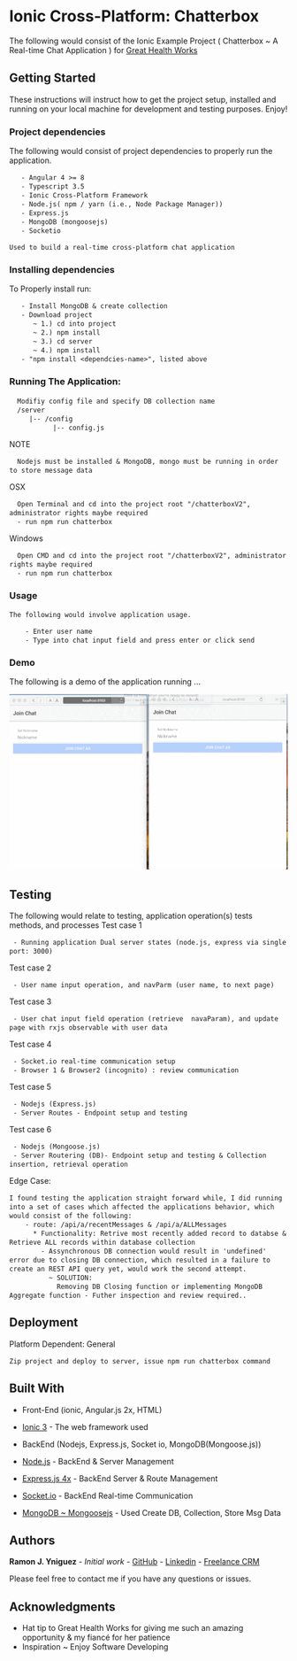 # Ionic Cross-Platform: Chatterbox 
The following would consist of the 
Ionic Example Project ( Chatterbox ~ A Real-time Chat Application ) for [Great Health Works](https://www.greathealthworks.com/)


## Getting Started

These instructions will instruct how to get the project setup, installed and running on your local machine for development and testing purposes. Enjoy!

### Project dependencies

The following would consist of project dependencies to properly run the application.
```
   - Angular 4 >= 8
   - Typescript 3.5
   - Ionic Cross-Platform Framework
   - Node.js( npm / yarn (i.e., Node Package Manager))
   - Express.js
   - MongoDB (mongoosejs)
   - Socketio
```
```
Used to build a real-time cross-platform chat application
```

### Installing dependencies

To Properly install run:
```
   - Install MongoDB & create collection
   - Download project
      ~ 1.) cd into project 
      ~ 2.) npm install
      ~ 3.) cd server
      ~ 4.) npm install
   - "npm install <dependcies-name>", listed above
```
### Running The Application:
```
  Modifiy config file and specify DB collection name
  /server
     |-- /config
           |-- config.js
```
NOTE
```
  Nodejs must be installed & MongoDB, mongo must be running in order to store message data
```

OSX
```
  Open Terminal and cd into the project root "/chatterboxV2", administrator rights maybe required
  - run npm run chatterbox
```
Windows
```
  Open CMD and cd into the project root "/chatterboxV2", administrator rights maybe required
  - run npm run chatterbox
```
### Usage
    The following would involve application usage.
```
    - Enter user name
    - Type into chat input field and press enter or click send
```
### Demo
The following is a demo of the application running ... 

![ChatterBox](demo/img/chat_demo.gif)

## Testing
The following would relate to testing, application operation(s) tests methods, and processes
Test case 1
```
 - Running application Dual server states (node.js, express via single port: 3000)
```
Test case 2
```
 - User name input operation, and navParm (user name, to next page)
```
Test case 3
```
 - User chat input field operation (retrieve  navaParam), and update page with rxjs observable with user data
```
Test case 4
```
 - Socket.io real-time communication setup
 - Browser 1 & Browser2 (incognito) : review communication
```
Test case 5
```
 - Nodejs (Express.js)
 - Server Routes - Endpoint setup and testing
```
Test case 6
```
 - Nodejs (Mongoose.js)
 - Server Routering (DB)- Endpoint setup and testing & Collection insertion, retrieval operation
```
Edge Case:
```
I found testing the application straight forward while, I did running into a set of cases which affected the applications behavior, which would consist of the following:
    - route: /api/a/recentMessages & /api/a/ALLMessages
      * Functionality: Retrive most recently added record to databse & Retrieve ALL records within database collection
        - Assynchronous DB connection would result in 'undefined' error due to closing DB connection, which resulted in a failure to create an REST API query yet, would work the second attempt.
          ~ SOLUTION:
            Removing DB Closing function or implementing MongoDB Aggregate function - Futher inspection and review required..
```

## Deployment

Platform Dependent: General
```
Zip project and deploy to server, issue npm run chatterbox command 
```
## Built With
* Front-End (ionic, Angular.js 2x, HTML)

* [Ionic 3](https://ionicframework.com/) - The web framework used

* BackEnd (Nodejs, Express.js, Socket io, MongoDB(Mongoose.js))

* [Node.js](https://nodejs.org/api/) - BackEnd & Server Management
* [Express.js 4x](https://expressjs.com/en/4x/api.html) - BackEnd Server & Route Management
* [Socket.io](https://socket.io/docs/) - BackEnd Real-time Communication
* [MongoDB ~ Mongoosejs](https://docs.mongodb.com/manual/) - Used Create DB, Collection, Store Msg Data

## Authors

**Ramon J. Yniguez** - *Initial work* - [GitHub](https://github.com/theoneupkid88) - [Linkedin](https://www.linkedin.com/in/dryniguez) - [Freelance CRM](https://thefreelancecrm.com)


Please feel free to contact me if you have any questions or issues.


## Acknowledgments

* Hat tip to Great Health Works for giving me such an amazing opportunity & my fiancé for her patience
* Inspiration ~ Enjoy Software Developing
